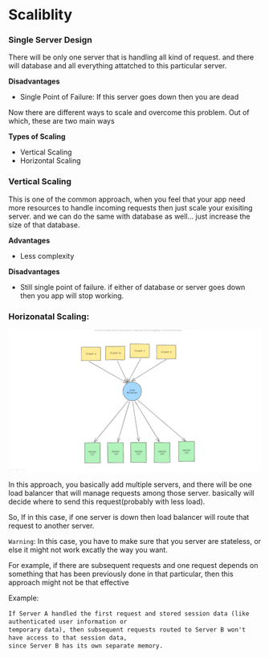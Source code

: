 # Scaliblity


### Single Server Design

There will be only one server that is handling all kind of request. and there will database and all everything attatched to this particular server.

**Disadvantages**

- Single Point of Failure: If this server goes down then you are dead

Now there are different ways to scale and overcome this problem. Out of which, these are two main ways

**Types of Scaling**

- Vertical Scaling
- Horizontal Scaling

### Vertical Scaling

This is one of the common approach, when you feel that your app need more resources to handle incoming
requests then just scale your exisiting server. and we can do the same with database as well... just increase the size of that database.

**Advantages**

- Less complexity

**Disadvantages**

- Still single point of failure. if either of database or server goes down then you app will stop working.

### Horizonatal Scaling:

![Horizontal Scaling](../assets/horizontal.png)


In this approach, you basically add multiple servers, and there will be one load balancer that will manage requests among those server. basically will decide where to send this request(probably with less load).

So, If in this case, if one server is down then load balancer will route that request to another server.

`Warning`: In this case, you have to make sure that you server are stateless, or else it might not work excatly the way you want.

For example, if there are subsequent requests and one request depends on something that has been previously done in that particular, then this approach might not be that effective

Example:

```
If Server A handled the first request and stored session data (like authenticated user information or
temporary data), then subsequent requests routed to Server B won't have access to that session data,
since Server B has its own separate memory. 
```